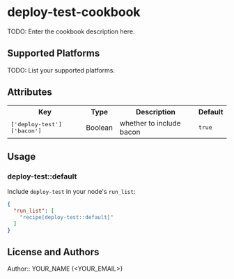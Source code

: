 # deploy-test-cookbook

TODO: Enter the cookbook description here.

## Supported Platforms

TODO: List your supported platforms.

## Attributes

<table>
  <tr>
    <th>Key</th>
    <th>Type</th>
    <th>Description</th>
    <th>Default</th>
  </tr>
  <tr>
    <td><tt>['deploy-test']['bacon']</tt></td>
    <td>Boolean</td>
    <td>whether to include bacon</td>
    <td><tt>true</tt></td>
  </tr>
</table>

## Usage

### deploy-test::default

Include `deploy-test` in your node's `run_list`:

```json
{
  "run_list": [
    "recipe[deploy-test::default]"
  ]
}
```

## License and Authors

Author:: YOUR_NAME (<YOUR_EMAIL>)
